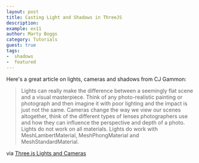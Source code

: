 ```yaml
---
layout: post
title: Casting Light and Shadows in ThreeJS
description:
example: ex11
author: Marty Boggs
category: Tutorials
guest: true
tags:
-  shadows
-  featured
---
```

Here's a great article on lights, cameras and shadows from CJ Gammon:

>Lights can really make the difference between a seemingly flat scene and a visual masterpiece. Think of any photo-realistic painting or photograph and then imagine it with poor lighting and the impact is just not the same. Cameras change the way we view our scenes altogether, think of the different types of lenses photographers use and how they can influence the perspective and depth of a photo. Lights do not work on all materials. Lights do work with MeshLambertMaterial, MeshPhongMaterial and MeshStandardMaterial.

via <a href="http://blog.cjgammon.com/threejs-lights-cameras" target="_blank" rel="nofollow">Three.js Lights and Cameras</a>
